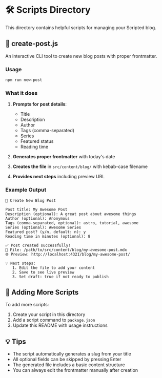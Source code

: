 # 🛠️ Scripts Directory

This directory contains helpful scripts for managing your Scripted blog.

## 📝 create-post.js

An interactive CLI tool to create new blog posts with proper frontmatter.

### Usage

```bash
npm run new-post
```

### What it does

1. **Prompts for post details**:
   - Title
   - Description
   - Author
   - Tags (comma-separated)
   - Series
   - Featured status
   - Reading time

2. **Generates proper frontmatter** with today's date

3. **Creates the file** in `src/content/blog/` with kebab-case filename

4. **Provides next steps** including preview URL

### Example Output

```
📝 Create New Blog Post

Post title: My Awesome Post
Description (optional): A great post about awesome things
Author (optional): Anonymous
Tags (comma-separated, optional): astro, tutorial, awesome
Series (optional): Awesome Series
Featured post? (y/n, default: n): y
Reading time in minutes (optional): 8

✅ Post created successfully!
📁 File: /path/to/src/content/blog/my-awesome-post.mdx
🌐 Preview: http://localhost:4321/blog/my-awesome-post/

💡 Next steps:
   1. Edit the file to add your content
   2. Save to see live preview
   3. Set draft: true if not ready to publish
```

## 🔧 Adding More Scripts

To add more scripts:

1. Create your script in this directory
2. Add a script command to `package.json`
3. Update this README with usage instructions

## 💡 Tips

- The script automatically generates a slug from your title
- All optional fields can be skipped by pressing Enter
- The generated file includes a basic content structure
- You can always edit the frontmatter manually after creation
